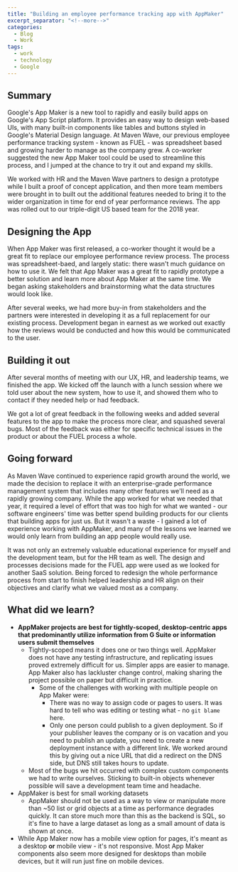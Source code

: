 ```yaml
---
title: "Building an employee performance tracking app with AppMaker"
excerpt_separator: "<!--more-->"
categories:
  - Blog
  - Work
tags:
  - work
  - technology
  - Google
---
```


## Summary
Google's App Maker is a new tool to rapidly and easily build apps on Google's App Script platform. It provides an easy way to design web-based UIs, with many built-in components like tables and buttons styled in Google's Material Design language. At Maven Wave, our previous employee performance tracking system - known as FUEL - was spreadsheet based and growing harder to  manage as the company grew. A co-worker  suggested the new App Maker tool could be used to streamline this process, and I jumped at the chance to try it  out and expand my skills. 

We worked with HR and the Maven Wave partners to design a prototype while I built a proof of concept application, and then more team members were brought in to built out the additional features needed to bring it to the wider organization in time for end of year performance reviews. The app was rolled out to our triple-digit US based team for the 2018 year.

## Designing the App
When App Maker was first released, a co-worker thought it would be a great fit to replace our employee performance review process. The process was spreadsheet-baed, and largely static: there wasn't much guidance on how to use it. We felt that App Maker was a great fit to rapidly prototype a better solution and learn more about App Maker at the same time. We began asking stakeholders and brainstorming what the data structures would look like.

After several weeks, we had more buy-in from stakeholders and the partners were interested in developing it as a full replacement for our existing process. Development began in earnest as we worked out exactly how the reviews would be conducted and how this would be communicated to the user.

## Building it out
After several months of meeting with  our UX, HR, and leadership teams, we finished the app. We kicked off the launch with a lunch session where we told user about the new system, how to use it, and showed them who to contact if they needed help or had feedback.

We got a lot of great feedback in the following weeks and added several features to the app to make the process more clear, and squashed several bugs. Most of the feedback was either for specific technical issues in the product or about the FUEL process a whole.

## Going forward
As Maven Wave continued to experience rapid growth around the world, we made the  decision to replace it with an enterprise-grade performance management system that includes many other features we'll need as a rapidly growing company. While the app worked for what we needed that year, it required a level of effort that was too high for what we wanted - our software engineers' time was better spend building products for our clients that building apps for just us. But it wasn't a waste - I gained a lot of experience working with AppMaker, and many of the lessons we learned we would only learn from building an app people would really use.

It was not only an extremely valuable educational experience for myself and the development team, but for the HR team as well. The design and processes decisions made for the FUEL app were used as we looked for another SaaS solution. Being forced to redesign the whole performance process from start to finish helped leadership and HR align on their objectives and clarify what we valued most as a company.

## What did we learn?
* **AppMaker projects are best for tightly-scoped, desktop-centric apps that predominantly utilize information from G Suite or information users submit themselves**
  * Tightly-scoped means it does one or two things well. AppMaker does not have any testing infrastructure, and replicating issues proved extremely difficult for us. Simpler apps are easier to manage. App Maker also has lackluster change control, making sharing the project possible on paper but difficult in practice.
    * Some of the challenges with working with multiple people on App Maker were:
      * There was no way to assign code or pages to users. It was hard to tell who was editing or testing what - no `git blame` here.
      * Only one person could publish to a given deployment. So if your publisher leaves the company or is on vacation and you need to publish an update, you need to create a new deployment instance with a different link. We worked around this by giving out a nice URL that did a redirect on the DNS side, but DNS still takes hours to update.
  * Most of the bugs we hit occurred with complex custom components we had to write ourselves. Sticking to built-in objects whenever possible will save a development team time and headache.
* AppMaker is best for small working datasets
  * AppMaker should not be used as a way to view or manipulate more than ~50 list or grid objects at a time as performance degrades quickly. It can store much more than this as the backend is SQL, so it's fine to have a large dataset as long as a small amount of data is shown at once.
* While App Maker now has a mobile view option for pages, it's meant as a desktop __or__ mobile view - it's not responsive. Most App Maker components also seem more designed for desktops than mobile devices, but it will run just fine on mobile devices.